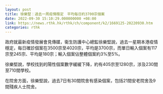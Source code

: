 ```yaml
---
layout: post
title: 徐樂堅：過去一周疫情穩定　平均每日約3700宗個案
date: 2022-09-30 15:10:29.000000000 +08:00
link: https://news.rthk.hk/rthk/ch/component/k2/1669125-20220930.htm
categories: rthk
---
```


政府就最新疫情發展會見傳媒，衞生防護中心總監徐樂堅說，過去一星期本港疫情穩定，每日確診個案在3500宗至4020宗，平均是3700宗，而單日輸入個案有117宗至245宗、平均是180宗；輸入個案佔整體個案約3%至5%。

徐樂堅說，學校找到的陽性個案數字緩緩下降，約有405宗至1280宗，涉及230間至710間學校。

在院舍方面，徐樂堅說，過去7日有30間院舍有感染個案，包括21間安老院舍及9間殘疾人士院舍。
